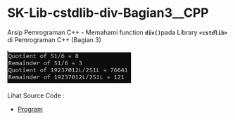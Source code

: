 # SK-Lib-cstdlib-div-Bagian3__CPP
Arsip Pemrograman C++ - Memahami function <code><b>div()</b></code>pada Library <code><b>&lt;cstdlib></b></code> di Pemrograman C++ (Bagian 3)<br><br>
<img src="https://github.com/RizkyKhapidsyah/SK-Lib-cstdlib-div-Bagian3__CPP/blob/master/SK-Lib-cstdlib-div-Bagian3__CPP/x64/result/001.PNG"><br><br>
Lihat Source Code : <br>
- <a href="https://github.com/RizkyKhapidsyah/SK-Lib-cstdlib-div-Bagian3__CPP/blob/master/SK-Lib-cstdlib-div-Bagian3__CPP/Source.cpp">Program</a>
